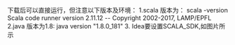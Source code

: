 下载后可以直接运行，但注意以下版本及环境：
1.scala 版本为：
  scala -version
  Scala code runner version 2.11.12 -- Copyright 2002-2017, LAMP/EPFL
2.java 版本为1.8:
    java version "1.8.0_181"
3. Idea要设置SCALA_SDK,如图片所示   